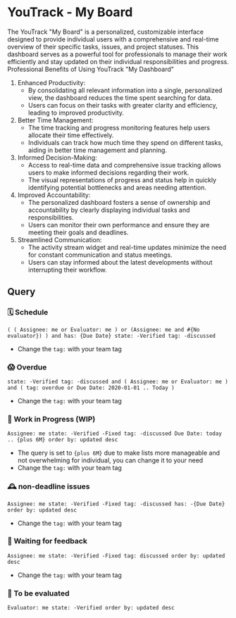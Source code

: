 # YouTrack - My Board

The YouTrack "My Board" is a personalized, customizable interface designed to provide individual users with a comprehensive and real-time overview of their specific tasks, issues, and project statuses. This dashboard serves as a powerful tool for professionals to manage their work efficiently and stay updated on their individual responsibilities and progress.
Professional Benefits of Using YouTrack "My Dashboard"
1. Enhanced Productivity:
   - By consolidating all relevant information into a single, personalized view, the dashboard reduces the time spent searching for data.
   - Users can focus on their tasks with greater clarity and efficiency, leading to improved productivity.
2. Better Time Management:
   - The time tracking and progress monitoring features help users allocate their time effectively.
   - Individuals can track how much time they spend on different tasks, aiding in better time management and planning.
3. Informed Decision-Making:
   - Access to real-time data and comprehensive issue tracking allows users to make informed decisions regarding their work.
   - The visual representations of progress and status help in quickly identifying potential bottlenecks and areas needing attention.
4. Improved Accountability:
   - The personalized dashboard fosters a sense of ownership and accountability by clearly displaying individual tasks and responsibilities.
   - Users can monitor their own performance and ensure they are meeting their goals and deadlines.
5. Streamlined Communication:
   - The activity stream widget and real-time updates minimize the need for constant communication and status meetings.
   - Users can stay informed about the latest developments without interrupting their workflow.

## Query

### 🗓️ Schedule
```text
( ( Assignee: me or Evaluator: me ) or (Assignee: me and #{No evaluator}) ) and has: {Due Date} state: -Verified tag: -discussed
```
- Change the `tag:` with your team tag

### 😱 Overdue
```text
state: -Verified tag: -discussed and ( Assignee: me or Evaluator: me ) and ( tag: overdue or Due Date: 2020-01-01 .. Today )
```
- Change the `tag:` with your team tag

### 🚀 Work in Progress (WIP)
```text
Assignee: me state: -Verified -Fixed tag: -discussed Due Date: today .. {plus 6M} order by: updated desc
```
- The query is set to `{plus 6M}` due to make lists more manageable and not overwhelming for individual, you can change it to your need  
- Change the `tag:` with your team tag

### 🕰️ non-deadline issues
```text
Assignee: me state: -Verified -Fixed tag: -discussed has: -{Due Date} order by: updated desc 
```
- Change the `tag:` with your team tag

### 🤷‍️ Waiting for feedback
```text
Assignee: me state: -Verified -Fixed tag: discussed order by: updated desc  
```
- Change the `tag:` with your team tag

### 👀 To be evaluated
```text
Evaluator: me state: -Verified order by: updated desc  
```
